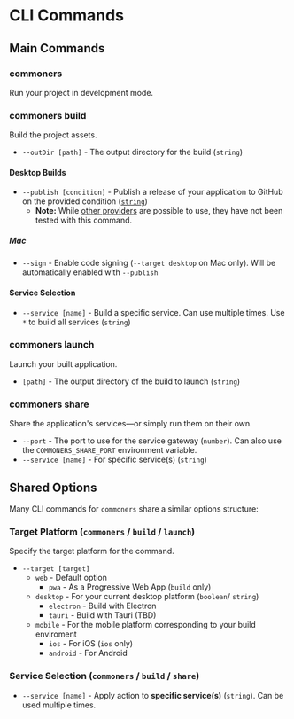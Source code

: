 # CLI Commands

## Main Commands
### commoners
Run your project in development mode. 

### commoners build
Build the project assets.
- `--outDir [path]` - The output directory for the build (`string`)

#### Desktop Builds
- `--publish [condition]` - Publish a release of your application to GitHub on the provided condition ([`string`](https://www.electron.build/configuration/publish.html#how-to-publish))
    - **Note:** While [other providers](https://www.electron.build/configuration/publish.html#publishers) are possible to use, they have not been tested with this command.

##### Mac
- `--sign` - Enable code signing (`--target desktop` on Mac only). Will be automatically enabled with `--publish`

#### Service Selection
- `--service [name]` - Build a specific service. Can use multiple times. Use `*` to build all services (`string`)

### commoners launch
Launch your built application.
- `[path]` - The output directory of the build to launch (`string`)

### commoners share
Share the application's services—or simply run them on their own.
- `--port` - The port to use for the service gateway (`number`). Can also use the `COMMONERS_SHARE_PORT` environment variable.
- `--service [name]` - For specific service(s) (`string`)

## Shared Options
Many CLI commands for `commoners` share a similar options structure:

### Target Platform (`commoners` / `build` / `launch`)
Specify the target platform for the command.
- `--target [target]`
    - `web` - Default option
        - `pwa` - As a Progressive Web App (`build` only)
    - `desktop` - For your current desktop platform (`boolean`/ `string`)
        - `electron` - Build with Electron
        - `tauri` - Build with Tauri (TBD)
    - `mobile` - For the mobile platform corresponding to your build enviroment 
        - `ios` - For iOS (`ios` only)
        - `android` - For Android
    

### Service Selection (`commoners` / `build` / `share`)
- `--service [name]` - Apply action to **specific service(s)** (`string`). Can be used multiple times.